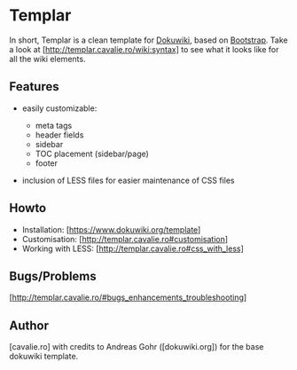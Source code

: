 Templar
======

In short, Templar is a clean template for [Dokuwiki](http://dokuwiki.org), based on [Bootstrap](http://http://twitter.github.com/bootstrap). Take a look at [http://templar.cavalie.ro/wiki:syntax] to see what it looks like for all the wiki elements. 

Features
--------
* easily customizable:
	* meta tags
	* header fields
	* sidebar
	* TOC placement (sidebar/page)
	* footer

* inclusion of LESS files for easier maintenance of CSS files

Howto
-----

* Installation: [https://www.dokuwiki.org/template]
* Customisation: [http://templar.cavalie.ro#customisation]
* Working with LESS: [http://templar.cavalie.ro#css_with_less]

Bugs/Problems
----
[http://templar.cavalie.ro/#bugs_enhancements_troubleshooting]

Author
-----
[cavalie.ro] with credits to Andreas Gohr ([dokuwiki.org]) for the base dokuwiki template.


